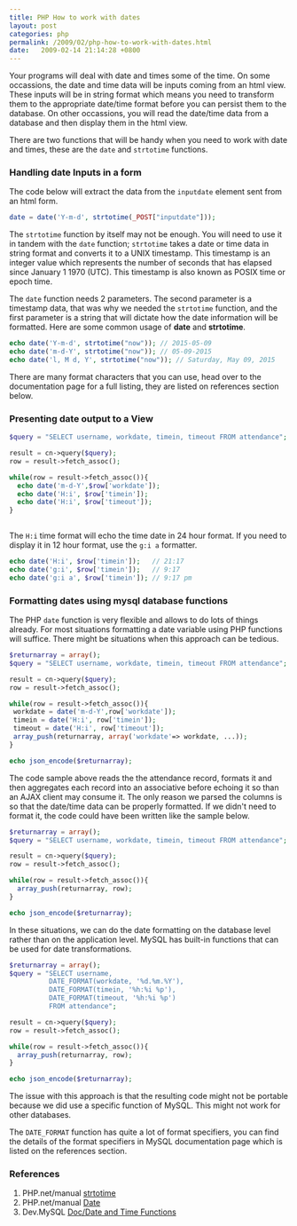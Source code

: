 ```yaml
---
title: PHP How to work with dates
layout: post
categories: php
permalink: /2009/02/php-how-to-work-with-dates.html
date:   2009-02-14 21:14:28 +0800
---
```


Your programs will deal with date and times some of the time. On some occassions, the date and time data will be inputs coming from an html view. These inputs will be in string format which means you need to transform them to the appropriate date/time format before you can persist them to the database. On other occassions,  you will read the date/time data from a database and then display them in the html view.

There are two functions that will be handy when you need to work with date and times, these are the `date` and `strtotime` functions.

### Handling date Inputs in a form

The code below will extract the data from the `inputdate` element sent from an html form.

```php
date = date('Y-m-d', strtotime(_POST["inputdate"]));
```

The `strtotime` function by itself may not be enough. You will need to use it in tandem with the `date` function; `strtotime` takes a date or time data in string format and converts it to a UNIX timestamp. This timestamp is an integer value which represents the number of seconds that has elapsed since January 1 1970 (UTC). This timestamp is also known as POSIX time or epoch time. 

The `date` function needs 2 parameters. The second parameter is a timestamp data, that was why we needed the `strtotime` function, and  the first parameter is a string that will dictate how the date information will be formatted. Here are some common usage of **date** and **strtotime**.

```php
echo date('Y-m-d', strtotime("now")); // 2015-05-09
echo date('m-d-Y', strtotime("now")); // 05-09-2015
echo date('l, M d, Y', strtotime("now")); // Saturday, May 09, 2015
```

There are many format characters that you can use, head over to the documentation page for a full listing, they are listed on references section below.

### Presenting date output to a View

```php
$query = "SELECT username, workdate, timein, timeout FROM attendance";

result = cn->query($query);
row = result->fetch_assoc();

while(row = result->fetch_assoc()){
  echo date('m-d-Y',$row['workdate']);
  echo date('H:i', $row['timein']);
  echo date('H:i', $row['timeout']);
}
 
```

The `H:i` time format will echo the time date in 24 hour format. If you need to display it in 12 hour format, use the `g:i a` formatter. 

```php
echo date('H:i', $row['timein']);   // 21:17
echo date('g:i', $row['timein']);   // 9:17
echo date('g:i a', $row['timein']); // 9:17 pm

```

### Formatting dates using mysql database functions

The PHP `date` function is very flexible and allows to do lots of things already. For most situations formatting a date variable using PHP functions will suffice. There might be situations when this approach can be tedious.

 ```php
$returnarray = array();
$query = "SELECT username, workdate, timein, timeout FROM attendance";

result = cn->query($query);
row = result->fetch_assoc();

while(row = result->fetch_assoc()){
  workdate = date('m-d-Y',row['workdate']);
  timein = date('H:i', row['timein']);
  timeout = date('H:i', row['timeout']);
  array_push(returnarray, array('workdate'=> workdate, ...));
}

echo json_encode($returnarray);

 ```

The code sample above reads the the attendance record, formats it and then aggregates each record into an associative before echoing  it so than an AJAX client may consume it. The only reason we parsed the columns is so that the date/time data can be properly formatted. If we didn't need to format it, the code could have been written like the sample below.

```php
$returnarray = array();
$query = "SELECT username, workdate, timein, timeout FROM attendance";

result = cn->query($query);
row = result->fetch_assoc();

while(row = result->fetch_assoc()){
  array_push(returnarray, row);
}

echo json_encode($returnarray);

```

In these situations, we can do the date formatting on the database level rather than on the application level. MySQL has built-in functions that can be used for date transformations.

```php
$returnarray = array();
$query = "SELECT username,
          DATE_FORMAT(workdate, '%d.%m.%Y'),
          DATE_FORMAT(timein, '%h:%i %p'),
          DATE_FORMAT(timeout, '%h:%i %p')
          FROM attendance";

result = cn->query($query);
row = result->fetch_assoc();

while(row = result->fetch_assoc()){
  array_push(returnarray, row);
}

echo json_encode($returnarray);

```

The issue with this approach is that the resulting code might not be portable because we did use a specific function of MySQL. This might not work for other databases.

The `DATE_FORMAT` function has quite a lot of format specifiers, you can find the details of the format specifiers in MySQL documentation page which is listed on the references section.

### References  

1.  PHP.net/manual [strtotime](http://php.net/manual/en/function.strtotime.php)
2.  PHP.net/manual [Date](http://php.net/manual/en/function.date.php)
3.  Dev.MySQL [Doc/Date and Time Functions](https://dev.mysql.com/doc/refman/5.5/en/date-and-time-functions.html#function_date-format)

